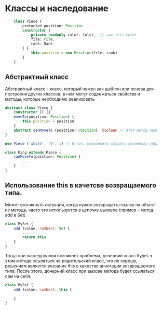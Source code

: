 # Классы и наследование


```typescript
	class Piece {
		protocted position: Position
		constructor (
			private readonly color: Color,  // === this.color
			file: File,
			rank: Rank
		) {
			this.position = new Position(file, rank)
		}
	}	
```

## Абстрактный класс

Абстрактный класс - класс, который нужен как шаблон или основа
для построеня других классов, в нем могут содрежаться свойства
и методы, которые необходимо реализовать

```typescript
abstract class Piece {
	constructor () {}
	moveTo(position: Position) {
		this.position = position
	}
	abstract canMoveTo (position: Position): boolean // Этот метод необходимо реализовать
}

new Piece ('white', 'E', 1) // Error: невозможно создать экземпляр абрактного класса

class King extends Piece {
	canMoveTo(position: Position) {
		...
	}
}
```


## Использование this в качетсве возвращаемого типа.
Может возникнуть ситуация, когда нужно возвращать ссылку на объект из метода,
часто это используется в цепочке вызовов (пример - метод add в Set). 

```typescript
class MySet {
	add (value: number): Set {
		...
		return this
	}
}
```

Тогда при наследовании возникнет проблема, дочерний класс будет в этом
методе ссылаться на родительский класс, что не хорошо, решением является
указание this в качестве аннотации возвращаемого типа. После этого, дочерний
класс при вызове метода будет ссылаться сам на себя.

```typescript
class MySet {
	add (value: number): this {
		...
	}
}
```
